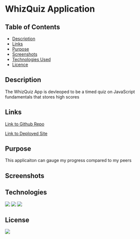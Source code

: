 # WhizQuiz Application

## Table of Contents

* [Description](#description)
* [Links](#links)
* [Purpose](#purpose)
* [Screenshots](#screenshots)
* [Technologies Used](#technologies)
* [Licence](#license)


## Description

The WhizQuiz App is devleoped to be a timed quiz on JavaScript fundamentals that stores high scores

## Links
<a href="https://github.com/ColumbiaCoding/WhizQuiz">Link to Github Repo</a>


<a href="https://columbiacoding.github.io/WhizQuiz/">Link to Deployed Site</a>


## Purpose

This applicaiton can gauge my progress compared to my peers

## Screenshots



## Technologies

<img src="https://img.shields.io/badge/Built%20with-HTML5-blue">

<img src="https://img.shields.io/badge/Built%20with-CSS3-blue">

<img src="https://img.shields.io/badge/Built%20with-Javascript-blue">

## License

<img src="https://img.shields.io/badge/license-MIT-blue">

